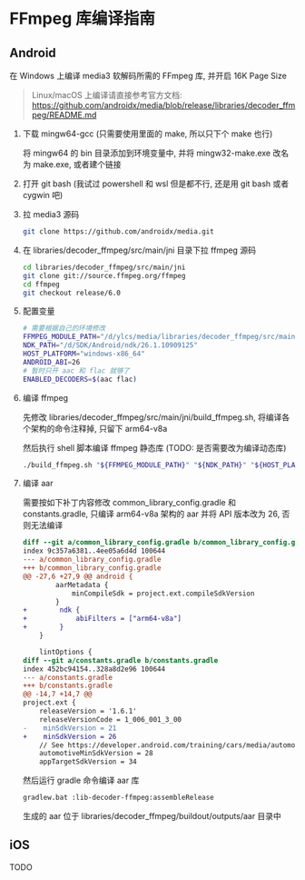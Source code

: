 # FFmpeg 库编译指南

## Android

在 Windows 上编译 media3 软解码所需的 FFmpeg 库, 并开启 16K Page Size

> Linux/macOS 上编译请直接参考官方文档: <https://github.com/androidx/media/blob/release/libraries/decoder_ffmpeg/README.md>

1. 下载 mingw64-gcc (只需要使用里面的 make, 所以只下个 make 也行)

    将 mingw64 的 bin 目录添加到环境变量中, 并将 mingw32-make.exe 改名为 make.exe, 或者建个链接

2. 打开 git bash (我试过 powershell 和 wsl 但是都不行, 还是用 git bash 或者 cygwin 吧)

3. 拉 media3 源码

    ```bash
    git clone https://github.com/androidx/media.git
    ```

4. 在 libraries/decoder_ffmpeg/src/main/jni 目录下拉 ffmpeg 源码

    ```bash
    cd libraries/decoder_ffmpeg/src/main/jni
    git clone git://source.ffmpeg.org/ffmpeg
    cd ffmpeg
    git checkout release/6.0
    ```

5. 配置变量

    ```bash
    # 需要根据自己的环境修改
    FFMPEG_MODULE_PATH="/d/ylcs/media/libraries/decoder_ffmpeg/src/main"
    NDK_PATH="/d/SDK/Android/ndk/26.1.10909125"
    HOST_PLATFORM="windows-x86_64"
    ANDROID_ABI=26
    # 暂时只开 aac 和 flac 就够了
    ENABLED_DECODERS=$(aac flac)
    ```

6. 编译 ffmpeg

    先修改 libraries/decoder_ffmpeg/src/main/jni/build_ffmpeg.sh, 将编译各个架构的命令注释掉, 只留下 arm64-v8a

    然后执行 shell 脚本编译 ffmpeg 静态库 (TODO: 是否需要改为编译动态库)

    ```bash
    ./build_ffmpeg.sh "${FFMPEG_MODULE_PATH}" "${NDK_PATH}" "${HOST_PLATFORM}" "${ANDROID_ABI}" "${ENABLED_DECODERS[@]}"
    ```

7. 编译 aar

    需要按如下补丁内容修改 common_library_config.gradle 和 constants.gradle, 只编译 arm64-v8a 架构的 aar 并将 API 版本改为 26, 否则无法编译

    ```diff
    diff --git a/common_library_config.gradle b/common_library_config.gradle
    index 9c357a6381..4ee05a6d4d 100644
    --- a/common_library_config.gradle
    +++ b/common_library_config.gradle
    @@ -27,6 +27,9 @@ android {
            aarMetadata {
                minCompileSdk = project.ext.compileSdkVersion
            }
    +        ndk {
    +            abiFilters = ["arm64-v8a"]
    +        }
        }
    
        lintOptions {
    diff --git a/constants.gradle b/constants.gradle
    index 452bc94154..328a8d2e96 100644
    --- a/constants.gradle
    +++ b/constants.gradle
    @@ -14,7 +14,7 @@
    project.ext {
        releaseVersion = '1.6.1'
        releaseVersionCode = 1_006_001_3_00
    -    minSdkVersion = 21
    +    minSdkVersion = 26
        // See https://developer.android.com/training/cars/media/automotive-os#automotive-module
        automotiveMinSdkVersion = 28
        appTargetSdkVersion = 34
    ```

    然后运行 gradle 命令编译 aar 库

    ```bash
    gradlew.bat :lib-decoder-ffmpeg:assembleRelease
    ```

    生成的 aar 位于 libraries/decoder_ffmpeg/buildout/outputs/aar 目录中

## iOS

TODO
